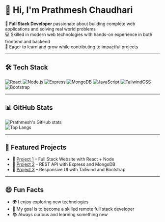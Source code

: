# 👋 Hi, I'm Prathmesh Chaudhari  

🌱 **Full Stack Developer** passionate about building complete web applications and solving real world problems  
💻 Skilled in modern web technologies with hands-on experience in both frontend and backend  
🚀 Eager to learn and grow while contributing to impactful projects  

---

## 🛠️ Tech Stack  

![React](https://img.shields.io/badge/React-20232A?style=for-the-badge&logo=react&logoColor=61DAFB)
![Node.js](https://img.shields.io/badge/Node.js-43853D?style=for-the-badge&logo=node.js&logoColor=white)
![Express](https://img.shields.io/badge/Express.js-404D59?style=for-the-badge)
![MongoDB](https://img.shields.io/badge/MongoDB-4EA94B?style=for-the-badge&logo=mongodb&logoColor=white)
![JavaScript](https://img.shields.io/badge/JavaScript-F7DF1E?style=for-the-badge&logo=javascript&logoColor=black)
![TailwindCSS](https://img.shields.io/badge/Tailwind_CSS-38B2AC?style=for-the-badge&logo=tailwind-css&logoColor=white)
![Bootstrap](https://img.shields.io/badge/Bootstrap-563D7C?style=for-the-badge&logo=bootstrap&logoColor=white)

---

## 📊 GitHub Stats  

![Prathmesh's GitHub stats](https://github-readme-stats.vercel.app/api?username=YourUserName&show_icons=true&theme=radical)  
![Top Langs](https://github-readme-stats.vercel.app/api/top-langs/?username=YourUserName&layout=compact&theme=radical)

---

## 🌟 Featured Projects  

- 🔗 [Project 1](https://github.com/Prathm-hu/LMS) – Full Stack Website with React + Node  
- 🔗 [Project 2](https://github.com/Prathm-hu/Movies-Searcher) – REST API with Express and MongoDB  
- 🔗 [Project 3](https://github.com/Prathm-hu/3D-Portfolio) – Responsive UI with Tailwind and Bootstrap  

---

## 😄 Fun Facts  

- 🌍 I enjoy exploring new technologies  
- 🎯 My goal is to become a skilled remote full stack developer  
- 📚 Always curious and learning something new  

